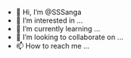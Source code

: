 - 👋 Hi, I’m @SSSanga
- 👀 I’m interested in ...
- 🌱 I’m currently learning ...
- 💞️ I’m looking to collaborate on ...
- 📫 How to reach me ...

<!---
SSSanga/SSSanga is a ✨ special ✨ repository because its `README.md` (this file) appears on your GitHub profile.
You can click the Preview link to take a look at your changes.
--->
